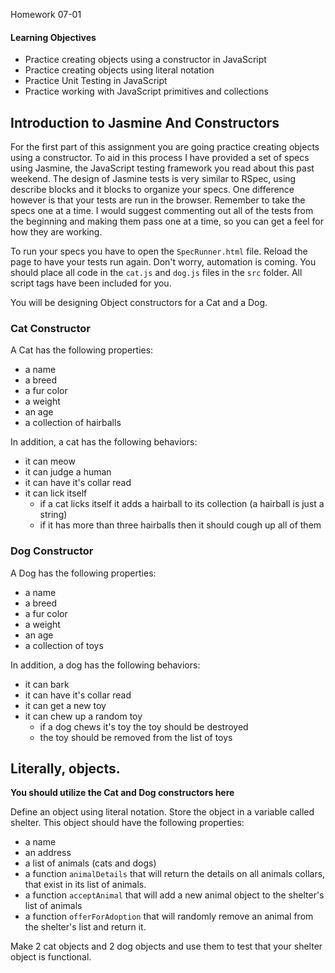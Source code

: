 Homework 07-01

#### Learning Objectives
- Practice creating objects using a constructor in JavaScript
- Practice creating objects using literal notation
- Practice Unit Testing in JavaScript
- Practice working with JavaScript primitives and collections

## Introduction to Jasmine And Constructors

For the first part of this assignment you are going practice creating objects using a constructor. To aid in this process I have provided a set of specs using Jasmine, the JavaScript testing framework you read about this past weekend. The design of Jasmine tests is very similar to RSpec, using describe blocks and it blocks to organize your specs. One difference however is that your tests are run in the browser. Remember to take the specs one at a time. I would suggest commenting out all of the tests from the beginning and making them pass one at a time, so you can get a feel for how they are working.

To run your specs you have to open the `SpecRunner.html` file. Reload the page to have your tests run again. Don't worry, automation is coming. You should place all code in the `cat.js` and `dog.js` files in the `src` folder. All script tags have been included for you.

You will be designing Object constructors for a Cat and a Dog.

### Cat Constructor

A Cat has the following properties:

- a name
- a breed
- a fur color
- a weight
- an age
- a collection of hairballs

In addition, a cat has the following behaviors:

- it can meow
- it can judge a human
- it can have it's collar read
- it can lick itself
  - if a cat licks itself it adds a hairball to its collection (a hairball is just a string)
  - if it has more than three hairballs then it should cough up all of them

### Dog Constructor

A Dog has the following properties:

- a name
- a breed
- a fur color
- a weight
- an age
- a collection of toys

In addition, a dog has the following behaviors:

- it can bark
- it can have it's collar read
- it can get a new toy
- it can chew up a random toy
  - if a dog chews it's toy the toy should be destroyed
  - the toy should be removed from the list of toys

## Literally, objects.

__You should utilize the Cat and Dog constructors here__

Define an object using literal notation. Store the object in a variable called shelter. This object should have the following properties:

- a name
- an address
- a list of animals (cats and dogs)
- a function `animalDetails` that will return the details on all animals collars, that exist in its list of animals.
- a function `acceptAnimal` that will add a new animal object to the shelter's list of animals
- a function `offerForAdoption` that will randomly remove an animal from the shelter's list and return it.

Make 2 cat objects and 2 dog objects and use them to test that your shelter object is functional.